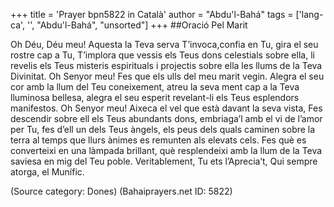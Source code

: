 +++
title = 'Prayer bpn5822 in Català'
author = "Abdu'l-Bahá"
tags = ['lang-ca', '', "Abdu'l-Bahá", "unsorted"]
+++
##Oració Pel Marit


Oh Déu, Déu meu! Aquesta la Teva serva T’invoca,confia en Tu, gira el seu rostre cap a Tu, T’implora que vessis els Teus dons celestials sobre ella, li revelis els Teus misteris espirituals i projectis sobre ella les llums de la Teva Divinitat.
Oh Senyor meu! Fes que els ulls del meu marit vegin. Alegra el seu cor amb la llum del Teu coneixement, atreu la seva ment cap a la Teva lluminosa bellesa, alegra el seu esperit revelant-li els Teus esplendors manifestos.
Oh Senyor meu! Aixeca el vel que està davant la seva vista, Fes descendir sobre ell els Teus abundants dons, embriaga’l amb el vi de l’amor per Tu, fes d’ell un dels Teus àngels, els peus dels quals caminen sobre la terra al temps que llurs ànimes es remunten als elevats cels. Fes què es converteixi en una làmpada brillant, què resplendeixi amb la llum de la Teva saviesa en mig del Teu poble.
Veritablement, Tu ets l’Aprecia’t, Qui sempre atorga, el Munífic.

(Source category: Dones)
(Bahaiprayers.net ID: 5822)
